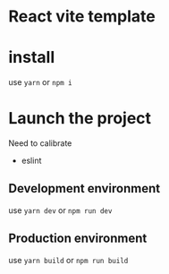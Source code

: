 # React vite template

# install 
use `yarn` or `npm i`

# Launch the project
Need to calibrate
- eslint


## Development environment
use `yarn dev` or `npm run dev`

## Production environment
use `yarn build` or `npm run build`
